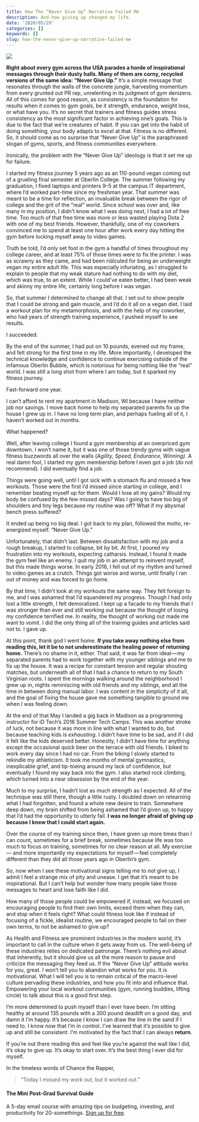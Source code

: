 ```yaml
---
title: How The “Never Give Up” Narrative Failed Me
description: And how giving up changed my life.
date: '2020/05/29'
categories: []
keywords: []
slug: how-the-never-give-up-narrative-failed-me
---
```


![](/assets/img/0__XAuDD0dWI30BNx__K.jpg)

**Right about every gym across the USA parades a horde of inspirational messages through their dusty halls. Many of them are corny, recycled versions of the same idea: “Never Give Up.”** It’s a simple message that resonates through the walls of the concrete jungle, harvesting momentum from every grunted out PR rep, unrelenting in its judgment of gym denizens. All of this comes for good reason, as consistency is the foundation for results when it comes to gym goals, be it strength, endurance, weight loss, or what have you. It’s no secret that trainers and fitness guides stress consistency as the most significant factor in achieving one’s goals. This is due to the fact that we’re creatures of habit. If you can get into the habit of doing something, your body adapts to excel at that. Fitness is no different. So, it should come as no surprise that “Never Give Up” is the paraphrased slogan of gyms, sports, and fitness communities everywhere.

Ironically, the problem with the “Never Give Up” ideology is that it set me up for failure.

I started my fitness journey 5 years ago as an 110-pound vegan coming out of a grueling final semester at Oberlin College. The summer following my graduation, I fixed laptops and printers 9–5 at the campus IT department, where I’d worked part-time since my freshman year. That summer was meant to be a time for reflection, an invaluable break between the rigor of college and the grit of the “real” world. Since school was over and, like many in my position, I didn’t know what I was doing next, I had a lot of free time. Too much of that free time was more or less wasted playing Dota 2 with one of my best friends. However, thankfully, one of my coworkers convinced me to spend at least one hour after work every day hitting the gym before locking myself away to video games.

Truth be told, I’d only set foot in the gym a handful of times throughout my college career, and at least 75% of those times were to fix the printer. I was as scrawny as they came, and had been ridiculed for being an underweight vegan my entire adult life. This was especially infuriating, as I struggled to explain to people that my weak stature had nothing to do with my diet, which was true, to an extent. While I could’ve eaten better, I had been weak and skinny my entire life, certainly long before I was vegan.

So, that summer I determined to change all that. I set out to show people that I could be strong and gain muscle, and I’d do it all on a vegan diet. I laid a workout plan for my metamorphosis, and with the help of my coworker, who had years of strength training experience, I pushed myself to see results.

I succeeded.

By the end of the summer, I had put on 10 pounds, evened out my frame, and felt strong for the first time in my life. More importantly, I developed the technical knowledge and confidence to continue exercising outside of the infamous Oberlin Bubble, which is notorious for being nothing like the “real” world. I was still a long shot from where I am today, but it sparked my fitness journey.

Fast-forward one year.

I can’t afford to rent my apartment in Madison, WI because I have neither job nor savings. I move back home to help my separated parents fix up the house I grew up in. I have no long term plan, and perhaps fueling all of it, I haven’t worked out in months.

What happened?

Well, after leaving college I found a gym membership at an overpriced gym downtown. I won’t name it, but it was one of those trendy gyms with vague fitness buzzwords all over the walls (_Agility, Speed, Endurance, Winning)._ A real damn fool, I started my gym membership before I even got a job (do not recommend). I did eventually find a job.

Things were going well, until I got sick with a stomach flu and missed a few workouts. Those were the first I’d missed since starting in college, and I remember beating myself up for them. Would I lose all my gains? Would my body be confused by the few missed days? Was I going to have too big of shoulders and tiny legs because my routine was off? What if my abysmal bench press suffered?

It ended up being no big deal. I got back to my plan, followed the motto, re-energized myself. “Never Give Up.”

Unfortunately, that didn’t last. Between dissatisfaction with my job and a rough breakup, I started to collapse, bit by bit. At first, I poured my frustration into my workouts, expecting catharsis. Instead, I found it made the gym feel like an enemy. I quit my job in an attempt to reinvent myself, but this made things worse. In early 2016, I fell out of my rhythm and turned to video games as a crutch. Things got worse and worse, until finally I ran out of money and was forced to go home.

By that time, I didn’t look at my workouts the same way. They felt foreign to me, and I was ashamed that I’d squandered my progress. Though I had only lost a little strength, I felt demoralized. I kept up a facade to my friends that I was stronger than ever and still working out because the thought of losing my confidence terrified me. In reality, the thought of working out made me want to vomit. I did the only thing all of the training guides and articles said not to. I gave up.

At this point, thank god I went home. **If you take away nothing else from reading this, let it be to not underestimate the healing power of returning home.** There’s no shame in it, either. That said, it was far from ideal — my separated parents had to work together with my younger siblings and me to fix up the house. It was a recipe for constant tension and regular shouting matches, but underneath all of that I had a chance to return to my South Virginian roots. I spent the mornings walking around the neighborhood I grew up in, nights reminiscing with old friends and my siblings, and all the time in between doing manual labor. I was content in the simplicity of it all, and the goal of fixing the house gave me something tangible to ground me when I was feeling down.

At the end of that May I landed a gig back in Madison as a programming instructor for iD Tech’s 2016 Summer Tech Camps. This was another stroke of luck, not because it was more in line with what I wanted to do, but because teaching kids is _exhausting_. I didn’t have time to be sad, and if I did it felt like the kids deserved better. Honestly, I didn’t have time for anything except the occasional quick beer on the terrace with old friends. I biked to work every day since I had no car. From the biking I slowly started to rekindle my athleticism. It took me months of mental gymnastics, inexplicable grief, and tip-toeing around my lack of confidence, but eventually I found my way back into the gym. I also started rock climbing, which turned into a near obsession by the end of the year.

Much to my surprise, I hadn’t lost as much strength as I expected. All of the technique was still there, though a little rusty. I doubled down on relearning what I had forgotten, and found a whole new desire to train. Somewhere deep down, my brain shifted from being ashamed that I’d given up, to happy that I’d had the opportunity to utterly fail. **I was no longer afraid of giving up because I knew that I could start again.**

Over the course of my training since then, I have given up more times than I can count, sometimes for a brief break, sometimes because life was too much to focus on training, sometimes for no clear reason at all. My exercise— and more importantly my expectations for myself — feel completely different than they did all those years ago in Oberlin’s gym.

So, now when I see these motivational signs telling me to not give up, I admit I feel a strange mix of pity and unease. I get that it’s meant to be inspirational. But I can’t help but wonder how many people take those messages to heart and lose faith like I did.

How many of those people could be empowered if, instead, we focused on encouraging people to find their own limits, exceed them when they can, and stop when it feels right? What could fitness look like if instead of focusing of a fickle, idealist routine, we encouraged people to fail on their own terms, to not be ashamed to give up?

As Health and Fitness are prominent industries in the modern world, it’s important to call in the culture when it gets away from us. The well-being of these industries relies on dedicated patronage. There’s nothing evil about that inherently, but it should give us all the more reason to pause and criticize the messaging they feed us. If the “Never Give Up” attitude works for you, great. I won’t tell you to abandon what works for you. It _is_ motivational. What I will tell you is to remain critical of the macro-level culture pervading these industries, and how you fit into and influence that. Empowering your local workout communities (gym, running buddies, lifting circle) to talk about this is a good first step.

I’m more determined to push myself than I ever have been. I’m sitting healthy at around 135 pounds with a 300 pound deadlift on a good day, and damn it I’m happy. It’s because I know I can draw the line in the sand if I need to. I know now that I’m in control. I’ve learned that it’s possible to give up and still be consistent. I’m motivated by the fact that I can always **return**.

If you’re out there reading this and feel like you’re against the wall like I did, it’s okay to give up. It’s okay to start over. It’s the best thing I ever did for myself.

In the timeless words of Chance the Rapper,

> “Today I missed my work out, but it worked out.”

#### **The Mini Post-Grad Survival Guide**

A 5-day email course with amazing tips on budgeting, investing, and productivity for 20-somethings. [Sign up for free](https://morning-darkness-5176.ck.page/75ec2d5152).